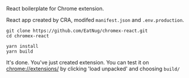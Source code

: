 React boilerplate for Chrome extension.

React app created by CRA, modifed `manifest.json` and `.env.production`.

```
git clone https://github.com/EatNug/chromex-react.git
cd chromex-react

yarn install
yarn build
```

It's done. You've just created extension. You can test it on [chrome://extensions/](chrome://extensions/) by clicking 'load unpacked' and choosing `build/`